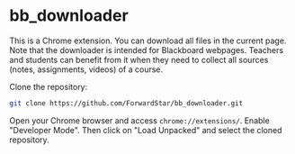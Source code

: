 # bb_downloader
This is a Chrome extension. You can download all files in the current page. Note that the downloader is intended for Blackboard webpages. Teachers and students can benefit from it when they need to collect all sources (notes, assignments, videos) of a course.

Clone the repository:

```sh
git clone https://github.com/ForwardStar/bb_downloader.git
```

Open your Chrome browser and access ``chrome://extensions/``. Enable "Developer Mode". Then click on "Load Unpacked" and select the cloned repository.
